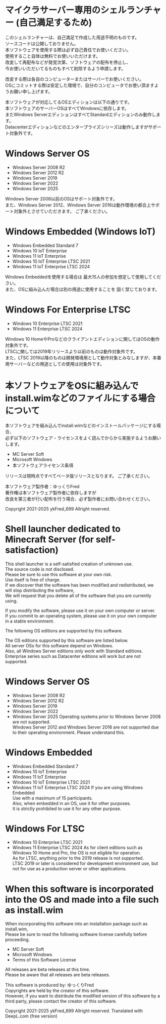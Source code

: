 # マイクラサーバー専用のシェルランチャー (自己満足するため)
このシェルランチャーは、自己満足で作成した用途不明のものです。  
ソースコードは公開しておりません。  
本ソフトウェアを使用する際は必ず自己責任でお使いください。  
使用すること自体は無料でお使いいただけます。  
改変して再配布などが発覚次第、ソフトウェアの配布を停止し、  
今お使いいただいてるものもすべて削除するよう申請します。  

改変する際は各自のコンピューターまたはサーバーでお使いください。  
OSにコミットする際は安定した環境で、自分のコンピュータでお使い頂ますようお願い申し上げます。

本ソフトウェアが対応してるOSエディションは以下の通りです。  
本ソフトウェアのサーバーOSはすべてWindowsに依存します。  
またWindows ServerエディションはすべてStandardエディションのみ動作します。  
Datacenterエディションなどのエンタープライズシリーズは動作しますがサポート対象外です。

# Windows Server OS
* Windows Server 2008 R2
* Windows Server 2012 R2
* Windows Server 2019
* Windows Server 2022
* Windows Server 2025

Windows Server 2008以前のOSはサポート対象外です。  
また、Windows Server 2012、Windows Server 2016は動作環境の都合上サポート対象外とさせていただきます。
ご了承ください。

# Windows Embedded (Windows IoT)
* Windows Embedded Standard 7
* Windows 10 IoT Enterprise
* Windows 11 IoT Enterprise
* Windows 10 IoT Enterprise LTSC 2021
* Windows 11 IoT Enterprise LTSC 2024

Windows Embeddedを使用する場合は
最大15人の参加を想定して使用してください。  
また、OSに組み込んだ場合は別の用途に使用することを
固く禁じております。

# Windows For Enterprise LTSC
* Windows 10 Enterprise LTSC 2021
* Windows 11 Enterprise LTSC 2024

Windows 10 HomeやProなどのクライアントエディションに関してはOSの動作対象外です。  
LTSCに関しては2019年リリースより以前のものは動作対象外です。  
また、LTSC 2019以降のものは開発環境用として動作対象とみなしますが、本番用サーバーなどの用途としての使用は対象外です。

# 本ソフトウェアをOSに組み込んでinstall.wimなどのファイルにする場合について
本ソフトウェアを組み込んでinstall.wimなどのインストールパッケージにする場合、  
必ず以下のソフトウェア・ライセンスをよく読んでからから実施するようお願いします。

* MC Server Soft
* Microsoft Windows
* 本ソフトウェアライセンス条項

リリースは現時点ですべてベータ版リリースとなります。
ご了承ください。

本ソフトウェア製作者：ゆっくりFred  
著作権は本ソフトウェア製作者に依存しますが  
改良を第三者が行い配布を行う場合、必ず製作者にお問い合わせください。

Copyright 2021-2025 ykFred_699 Allright reserved.

# Shell launcher dedicated to Minecraft Server (for self-satisfaction)
This shell launcher is a self-satisfied creation of unknown use.  
The source code is not disclosed.  
Please be sure to use this software at your own risk.  
Use itself is free of charge.  
If we discover that the software has been modified and redistributed, we will stop distributing the software,  
We will request that you delete all of the software that you are currently using.

If you modify the software, please use it on your own computer or server.  
If you commit to an operating system, please use it on your own computer in a stable environment.

The following OS editions are supported by this software.

The OS editions supported by this software are listed below.  
All server OSs for this software depend on Windows.  
Also, all Windows Server editions only work with Standard editions.  
Enterprise series such as Datacenter editions will work but are not supported.

# Windows Server OS
* Windows Server 2008 R2
* Windows Server 2012 R2
* Windows Server 2019
* Windows Server 2022
* Windows Server 2025
Operating systems prior to Windows Server 2008 are not supported.  
Windows Server 2012 and Windows Server 2016 are not supported due to their operating environment.
Please understand this.

# Windows Embedded 
* Windows Embedded Standard 7
* Windows 10 IoT Enterprise
* Windows 11 IoT Enterprise
* Windows 10 IoT Enterprise LTSC 2021
* Windows 11 IoT Enterprise LTSC 2024
If you are using Windows Embedded  
Use with a maximum of 15 participants.  
Also, when embedded in an OS, use it for other purposes.  
It is strictly prohibited to use it for any other purpose.

# Windows For LTSC
* Windows 10 Enterprise LTSC 2021
* Windows 11 Enterprise LTSC 2024
As for client editions such as Windows 10 Home and Pro, the OS is not eligible for operation.  
As for LTSC, anything prior to the 2019 release is not supported.  
LTSC 2019 or later is considered for development environment use, but not for use as a production server or other applications.

# When this software is incorporated into the OS and made into a file such as install.wim
When incorporating this software into an installation package such as install.wim,  
Please be sure to read the following software license carefully before proceeding.

* MC Server Soft
* Microsoft Windows
* Terms of this Software License

All releases are beta releases at this time.  
Please be aware that all releases are beta releases.

This software is produced by: ゆっくりFred  
Copyrights are held by the creator of this software.  
However, if you want to distribute the modified version of this software by a third party, please contact the creator of this software.

Copyright 2021-2025 ykFred_699 Allright reserved.
Translated with DeepL.com (free version)
